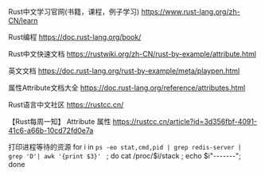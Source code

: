 Rust中文学习官网(书籍，课程，例子学习)
https://www.rust-lang.org/zh-CN/learn

Rust编程
https://doc.rust-lang.org/book/


Rust中文快速文档
https://rustwiki.org/zh-CN/rust-by-example/attribute.html

英文文档
https://doc.rust-lang.org/rust-by-example/meta/playpen.html

属性Attribute文档大全
https://doc.rust-lang.org/reference/attributes.html


Rust语言中文社区
https://rustcc.cn/

【Rust每周一知】 Attribute 属性
https://rustcc.cn/article?id=3d356fbf-4091-41c6-a66b-10cd72fd0e7a



打印进程等待的资源
for i in `ps -eo stat,cmd,pid | grep redis-server | grep 'D'| awk '{print $3}' ` ; do cat /proc/$i/stack ; echo $i"-------"; done
